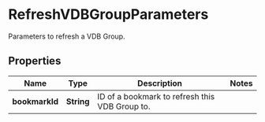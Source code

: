 

# RefreshVDBGroupParameters

Parameters to refresh a VDB Group.

## Properties

Name | Type | Description | Notes
------------ | ------------- | ------------- | -------------
**bookmarkId** | **String** | ID of a bookmark to refresh this VDB Group to. | 



